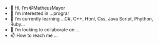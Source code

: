 - 👋 Hi, I’m @MatheusMayor
- 👀 I’m interested in ...prograr 
- 🌱 I’m currently learning ...C#, C++, Html, Css, Java Script, Phython, Ruby...
- 💞️ I’m looking to collaborate on ...
- 📫 How to reach me ...

<!---
MatheusMayor/MatheusMayor is a ✨ special ✨ repository because its `README.md` (this file) appears on your GitHub profile.
You can click the Preview link to take a look at your changes.
--->
